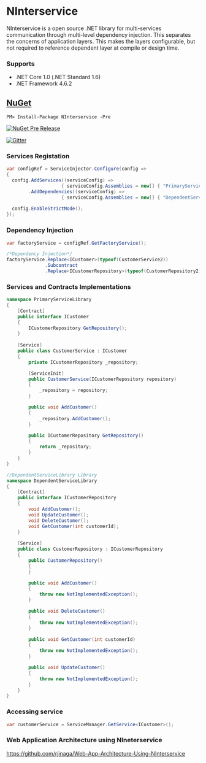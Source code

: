 # NInterservice

NInterservice is a open source .NET library for multi-services communication through multi-level dependency injection. This separates the concerns of application layers. This makes the layers configurable, but not required to reference dependent layer at compile or design time. 


### Supports
- .NET Core 1.0 (.NET Standard 1.6)
- .NET Framework 4.6.2 


## [NuGet](https://www.nuget.org/packages/NJet.Interservice/)
```
PM> Install-Package NInterservice -Pre
```
[![NuGet Pre Release](https://img.shields.io/badge/nuget-Pre%20Release-yellow.svg)](https://www.nuget.org/packages/NInterservice/)

[![Gitter](https://badges.gitter.im/NInterservice/Lobby.svg)](https://gitter.im/NInterservice/Lobby?utm_source=badge&utm_medium=badge&utm_campaign=pr-badge&utm_content=body_badge)


### Services Registation

```c#
var configRef = ServiceInjector.Configure(config =>
{
  config.AddServices((serviceConfig) => 
                    { serviceConfig.Assemblies = new[] { "PrimaryServiceLibrary" }; })
        .AddDependencies((serviceConfig) => 
                    { serviceConfig.Assemblies = new[] { "DependentServiceLibrary" }; });
                    
  config.EnableStrictMode();
});
```

### Dependency Injection

```c#
var factoryService = configRef.GetFactoryService();

/*Dependency Injection*/
factoryService.Replace<ICustomer>(typeof(CustomerService2))
              .Subcontract
              .Replace<ICustomerRepository>(typeof(CustomerRepository2));

```

### Services and Contracts Implementations

```c#
namespace PrimaryServiceLibrary
{
    [Contract]
    public interface ICustomer
    {
        ICustomerRepository GetRepository();
    }
    
    [Service]
    public class CustomerService : ICustomer
    {
        private ICustomerRepository _repository;

        [ServiceInit]
        public CustomerService(ICustomerRepository repository)
        {
            _repository = repository;
        }

        public void AddCustomer()
        {
            _repository.AddCustomer();
        }

        public ICustomerRepository GetRepository()
        {
            return _repository;
        }
    }
}

//DependentServiceLibrary Library
namespace DependentServiceLibrary
{
    [Contract]
    public interface ICustomerRepository
    {
        void AddCustomer();
        void UpdateCustomer();
        void DeleteCustomer();
        void GetCustomer(int customerId);
    }
    
    [Service]
    public class CustomerRepository : ICustomerRepository
    {
        public CustomerRepository()
        {
        }

        public void AddCustomer()
        {
            throw new NotImplementedException();
        }

        public void DeleteCustomer()
        {
            throw new NotImplementedException();
        }

        public void GetCustomer(int customerId)
        {
            throw new NotImplementedException();
        }

        public void UpdateCustomer()
        {
            throw new NotImplementedException();
        }
    }
}
```
### Accessing service

```c#
var customerService = ServiceManager.GetService<ICustomer>();

```
### Web Application Architecture using NIneterservice

https://github.com/rjinaga/Web-App-Architecture-Using-NInterservice

